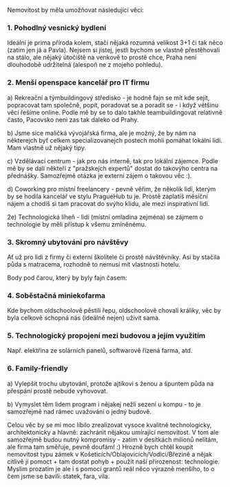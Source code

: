 Nemovitost by měla umožňovat následující věci:

### 1. Pohodlný vesnický bydlení

Ideální je prima příroda kolem, stačí nějaká rozumná velikost 3+1 či tak něco (zatim jen já a Pavla). Nejsem si jistej, jestli bychom se vlastně přestěhovali na stálo, ale nějaký útočiště na venkově to prostě chce, Praha neni dlouhodobě udržitelná (alespoň ne z mojeho pohledu).

### 2. Menší openspace kancelář pro IT firmu

a) Rekreační a týmbuildingový středisko - je hodně fajn se mít kde sejít, popracovat tam společně, popít, poradovat se a poradit se - i když většinu věcí řešíme online. Podle mě by se to dalo takhle teambuildingovat relativně často, Pacovsko neni zas tak daleko od Prahy. 

b) Jsme sice maličká vývojářská firma, ale je možný, že by nám na některejch byť celkem specializovanejch postech mohli pomáhat lokální lidi. Mam vlastně už nějaký tipy.

c) Vzdělávací centrum - jak pro nás interně, tak pro lokální zájemce. Podle mě by se dali někteří z "pražskejch expertů"  dostat do takovýho centra na přednášky. Samozřejmě otázka je externí zájem o takovou věc :).

d) Coworking pro místní freelancery - pevně věřim, že několik lidí, kterým by se hodila kancelář ve stylu PragueHub tu je. Prostě zaplatíš měsíční nájem a chodíš si tam pracovat do svýho klidu, ale mezi inspirativní lidi.

2e) Technologická líheň - lidi (místní omladina zejména) se zájmem o technologie by měli přístup k všemu zmíněnému.

### 3. Skromný ubytování pro návštěvy

Ať už pro lidi z firmy či externí školitele či prostě návštěvníky. Asi by stačila půda s matracema, rozhodně to nemusí mít vlastnosti hotelu.

Body pod čarou, který by byly fajn časem:

### 4. Soběstačná miniekofarma

Kde bychom oldschoolově pěstili řepu, oldschoolově chovali králiky, věc by byla celkově schopná nás (ideálně nejen) uživit sama.

### 5. Technologický propojení mezi budovou a jejím využitím

Např. elektřina ze solárních panelů, softwarově řízená farma, atd.

### 6. Family-friendly

a) Vylepšit trochu ubytování, protože ajtíkovi s ženou a špuntem půda na přespání prostě nebude vyhovovat.

b) Vymyslet těm lidem program i nějakej nežli sezení u kompu - to je samozřejmě nad rámec uvažování o jedný budově.

Celou věc by se mi moc líbilo zrealizovat vysoce kvalitně technologicky, architektonicky a hlavně: zachránit nějakou umírající nemovitost. V tom ale samozřejmě budou nutný kompromisy - zatim v desítkách milionů nelítám, ale firma tam směřuje, pevně doufám! :) Hrozně bych chtěl koupit nemovitost typu zámek v Košeticích/Oblajovicích/Vodici/Březině a nějak citlivě jí pomoct + tam dostat pohyb + použít naší přirozenost: technologie. Myslim prozatim je ale i s pomocí grantů reál něco výrazně menšího, to o čem jsme se bavili: statek, fara, vila.
